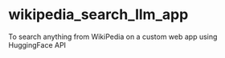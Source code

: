 # wikipedia_search_llm_app
To search anything from WikiPedia on a custom web app using HuggingFace API 

